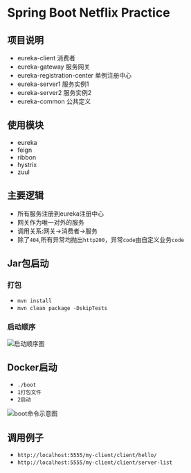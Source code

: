 # Spring Boot Netflix Practice

## 项目说明

- eureka-client 消费者
- eureka-gateway 服务网关
- eureka-registration-center 单例注册中心
- eureka-server1 服务实例1
- eureka-server2 服务实例2
- eureka-common 公共定义

## 使用模块

- eureka
- feign
- ribbon
- hystrix
- zuul

## 主要逻辑

- 所有服务注册到eureka注册中心
- 网关作为唯一对外的服务
- 调用关系:网关->消费者->服务
- 除了`404`,所有异常均抛出`http200`，异常`code`由自定义业务`code`

## Jar包启动

### 打包

- `mvn install`
- `mvn clean package -DskipTests`

### 启动顺序

![启动顺序图](https://s1.ax1x.com/2020/06/18/Ne2VRe.png)

## Docker启动

- `./boot`
- `1打包文件`
- `2启动`

![boot命令示意图](https://s1.ax1x.com/2020/06/18/NeXK39.png)

## 调用例子
- `http://localhost:5555/my-client/client/hello/`
- `http://localhost:5555/my-client/client/server-list`
